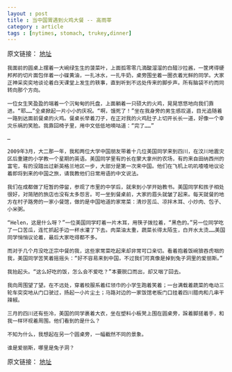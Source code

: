 ```yaml
---
layout : post
title : 当中国胃遇到火鸡大餐 -- 高雨莘
category : article
tags : [nytimes, stomach, trukey,dinner]
---
```


原文链接： [地址](http://cn.nytimes.com/article/education/2012/11/24/cc24highschool/)
	
	我面前的圆桌上摆着一大碗绿生生的菠菜叶，上面孤零零几滴酸溜溜的白醋沙拉酱，一筐烤得硬邦邦的切片面包伴着一小碟黄油，一扎冰水，一扎牛奶，桌旁围坐着一圈衣着光鲜的同学。大家正神采奕奕地谈论着白天课堂上发生的轶事，直到听到不远处传来的脚步声。所有脑袋不约而同转向那个方向。

	一位女生笑盈盈的端着一个沉甸甸的托盘，上面躺着一只硕大的火鸡，晃晃悠悠地向我们靠进。“耶……”全桌掀起一片小小的庆祝。“啊，饿死了！”坐在我身旁的男生感叹道，目光追随着一路到达面前餐桌的火鸡。餐桌长举着刀子，在正对我的火鸡肚子上切开长长一道，好像一个幸灾乐祸的笑脸。我靠回椅子里，用中文低低地嘀咕道：“完了……”
	
	…
	
	2009年3月，大二那一年，我和两位大学中国朋友带着十几位美国同学来到四川，在汶川地震灾区后重建的小学教一个星期的英语。美国同学里有的长在蒙大拿州的农场，有的来自田纳西州的富宅，有的没踏出过新英格兰地区一步，大部分是第一次来中国。他们在飞机上叽叽喳喳地议论着即将到来的中国之旅，请我教他们日常用语的中文说法。

	我们在成都做了短暂的停留，参观了市里的中学后，就来到小学开始教书。美国同学和孩子相处很好，对简陋的旅店也没有太多怨言。可一坐到餐桌前，大家的眉头就皱了起来。每天就餐的地方在村子路旁的一家小餐馆，做的是中国地道的家常菜：清炒苦瓜、凉拌木耳、小炒肉、包子、小米粥。

	“Helen，这是什么呀？”一位美国同学盯着一片木耳，用筷子拨拉着，“黑色的。”另一位同学吃了一口苦瓜，连忙抓起手边一杯水灌了下去。肉菜油太重，蔬菜长得太陌生，白开水太烫……美国同学悄悄议论着，最后大家吃得都不多。

	而对于几个月没吃正宗中餐的我，这些家常菜吃起来却非常可口亲切。看着抱着饭碗狼吞虎咽的我，美国同学苦笑着摇摇头：“好不容易来到中国，不过我们可真像是掉到兔子洞里的爱丽斯。”

	我抬起头。“这么好吃的饭，怎么会不爱吃？”本要脱口而出，却又咽了回去。

	我向周围望了望。在不远处，穿着校服系着红领巾的小学生跑着笑着；一台满载着蔬菜的电动三轮车突突地从门口驶过，扬起一小片尘土；马路对边的一家饭馆老板门口挂着四川腊肉和几串干辣椒。

	三月的四川还有些冷，美国的同学裹着大衣，坐在塑料小板凳上围在圆桌旁，跺着脚搓着手，和我一样环视着周围。他们看到的是什么？

	不知为什么，我想起在另一个圆桌旁，一幅截然不同的景象。

	谁是爱丽斯，哪里是兔子洞？

原文链接： [地址](http://cn.nytimes.com/article/education/2012/11/24/cc24highschool/)